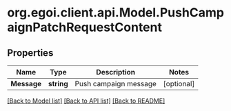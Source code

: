 
# org.egoi.client.api.Model.PushCampaignPatchRequestContent

## Properties

Name | Type | Description | Notes
------------ | ------------- | ------------- | -------------
**Message** | **string** | Push campaign message | [optional] 

[[Back to Model list]](../README.md#documentation-for-models)
[[Back to API list]](../README.md#documentation-for-api-endpoints)
[[Back to README]](../README.md)

